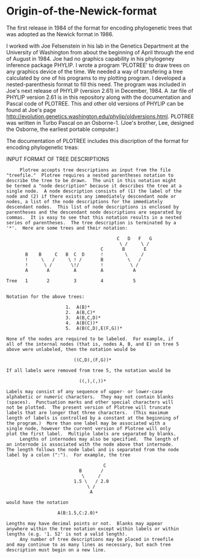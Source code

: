 # Origin-of-the-Newick-format
The first release in 1984 of the format for encoding phylogenetic trees that was adopted as the Newick format in 1986.

I worked with Joe Felsenstein in his lab in the Genetics Department at the University of Washington from about the beginning of April through the end of August in 1984.  Joe had no graphics capability in his phylogeney inference package PHYLIP.  I wrote a program 'PLOTREE' to draw trees on any graphics device of the time.  We needed a way of transfering a tree calculated by one of his programs to my plotting program.  I developed a nested-parenthesis format to fill this need.  The program was included in Joe's next release of PHYLIP (version 2.61) in December, 1984.  A .tar file of PHYLIP version 2.61 is in this repository along with the documentation and Pascal code of PLOTREE.  This and other old versions of PHYLIP can be found at Joe's page http://evolution.genetics.washington.edu/phylip/oldversions.html.  PLOTREE was written in Turbo Pascal on an Osborne-1.  (Joe's brother, Lee, designed the Osborne, the earliest portable computer.)

The documentation of PLOTREE includes this discription of the format for encoding phylogenetic treas:

INPUT FORMAT OF TREE DESCRIPTIONS

         Plotree accepts tree descriptions as input from the file 
    "treefile."  Plotree requires a nested parentheses notation to 
    describe the tree to be drawn.  The unit in this notation might 
    be termed a "node description" because it describes the tree at a 
    single node.  A node description consists of (1) the label of the 
    node and (2) if there exists any immediately descendant node or 
    nodes, a list of the node descriptions for the immediately 
    descendant nodes.  This list of node descriptions is enclosed by 
    parentheses and the descendant node descriptions are separated by 
    commas.  It is easy to see that this notation results in a nested 
    series of parentheses.  The tree description is terminated by a 
    '*'.  Here are some trees and their notation:

                                             C   D   F   G
                                              \ /     \ / 
                                       C       B       E
           B    B     C   B  C  D      !        \     /
           !     \   /     \ ! /       B         \   /
           !      \ /       \!/        !          \ /
           A       A         A         A           A

    Tree   1       2         3         4           5


    Notation for the above trees:

                          1.  A(B)*
                          2.  A(B,C)*
                          3.  A(B,C,D)*
                          4.  A(B(C))*
                          5.  A(B(C,D),E(F,G))*

    None of the nodes are required to be labeled.  For example, if 
    all of the internal nodes (that is, nodes A, B, and E) on tree 5 
    above were unlabeled, then the notation would be

                             ((C,D),(F,G))*

    If all labels were removed from tree 5, the notation would be

                               ((,),(,))*

    Labels may consist of any sequence of upper- or lower-case 
    alphabetic or numeric characters.  They may not contain blanks 
    (spaces).  Punctuation marks and other special characters will 
    not be plotted.  The present version of Plotree will truncate 
    labels that are longer that three characters.  (This maximum 
    length of labels is controlled by a constant at the beginning of 
    the program.)  More than one label may be associated with a 
    single node, however the current version of Plotree will only 
    plot the first label.  Multiple labels are separated by blanks.
         Lengths of internodes may also be specified.  The length of 
    an internode is associated with the node above that internode.  
    The length follows the node label and is separated from the node 
    label by a colon (":").  For example, the tree

                                        C
                               B       /   
                                \     /  
                             1.5 \   / 2.0
                                  \ /    
                                   A

    would have the notation

                       A(B:1.5,C:2.0)*

    Lengths may have decimal points or not.  Blanks may appear 
    anywhere within the tree notation except within labels or within 
    lengths (e.g. '1. 52' is not a valid length).
         Any number of tree descriptions may be placed in treefile 
    and may continue to as many lines as necessary, but each tree 
    description must begin on a new line.
